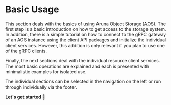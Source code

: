 
# Basic Usage

This section deals with the basics of using Aruna Object Storage (AOS). 
The first step is a basic introduction on how to get access to the storage system. 
In addition, there is a simple tutorial on how to connect to the gRPC gateway of an AOS instance using the client API packages and initialize the individual client services. 
However, this addition is only relevant if you plan to use one of the gRPC clients.

Finally, the next sections deal with the individual resource client services. 
The most basic operations are explained and each is presented with minimalistic examples for isolated use.

The individual sections can be selected in the navigation on the left or run through individually via the footer.

**Let's get started :slightly_smiling_face:**